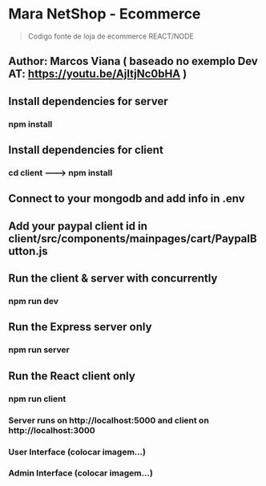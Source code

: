 # Mara NetShop - Ecommerce
> Codigo fonte de loja de ecommerce REACT/NODE

## Author: Marcos Viana ( baseado no exemplo Dev AT: https://youtu.be/AjItjNc0bHA )

## Install dependencies for server
### npm install

## Install dependencies for client
### cd client ---> npm install

## Connect to your mongodb and add info in .env

## Add your paypal client id in client/src/components/mainpages/cart/PaypalButton.js

## Run the client & server with concurrently
### npm run dev

## Run the Express server only
### npm run server

## Run the React client only
### npm run client


### Server runs on http://localhost:5000 and client on http://localhost:3000


### User Interface (colocar imagem...)

### Admin Interface (colocar imagem...)
